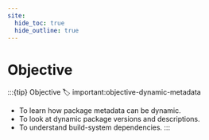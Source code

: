 ```yaml
---
site:
  hide_toc: true
  hide_outline: true
---
```


# Objective

:::{tip} Objective
:label: important:objective-dynamic-metadata

- To learn how package metadata can be dynamic.
- To look at dynamic package versions and descriptions.
- To understand build-system dependencies.
  :::
